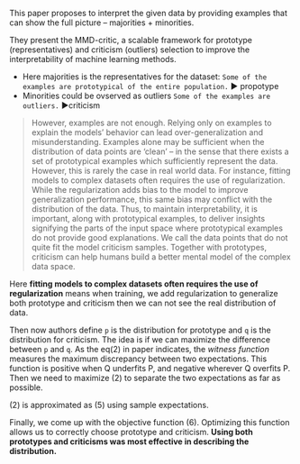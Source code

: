 This paper proposes to interpret the given data by providing examples that can show
the full picture – majorities + minorities.

They present the MMD-critic, a scalable framework for prototype (representatives) and criticism (outliers) selection to improve
the interpretability of machine learning methods.

* Here majorities is the representatives for the dataset: 
`Some of the examples are prototypical of the entire population.` 
:arrow_forward: propotype
* Minorities could be ovserved as outliers
`Some of the examples are outliers.`
:arrow_forward:criticism

> However, examples are not enough. Relying only on examples to explain the models’ behavior
can lead over-generalization and misunderstanding. Examples alone may be sufficient when the
distribution of data points are ‘clean’ – in the sense that there exists a set of prototypical examples
which sufficiently represent the data. However, this is rarely the case in real world data. For instance,
fitting models to complex datasets often requires the use of regularization. While the regularization
adds bias to the model to improve generalization performance, this same bias may conflict with the
distribution of the data. Thus, to maintain interpretability, it is important, along with prototypical
examples, to deliver insights signifying the parts of the input space where prototypical examples do not provide good explanations. We call the data points that do not quite fit the model criticism
samples. Together with prototypes, criticism can help humans build a better mental model of the
complex data space.

Here **fitting models to complex datasets often requires the use of regularization** means when training, we add regularization to generalize both prototype and criticism then we can not see the real distribution of data.

Then now authors define `p` is the distribution for prototype and `q` is the distribution for criticism.
The idea is if we can maximize the difference between `p` and `q`. As the eq(2) in paper indicates, the *witness function* measures the maximum discrepancy between two expectations. This function is positive when Q underfits P, and negative wherever Q overfits P. Then we need to maximize (2) to separate the two expectations as far as possible. 

(2) is approximated as (5) using sample expectations.

Finally, we come up with the objective function (6). Optimizing this function allows us to correctly choose prototype and criticism. 
**Using both prototypes and criticisms was most effective in describing the distribution.**
